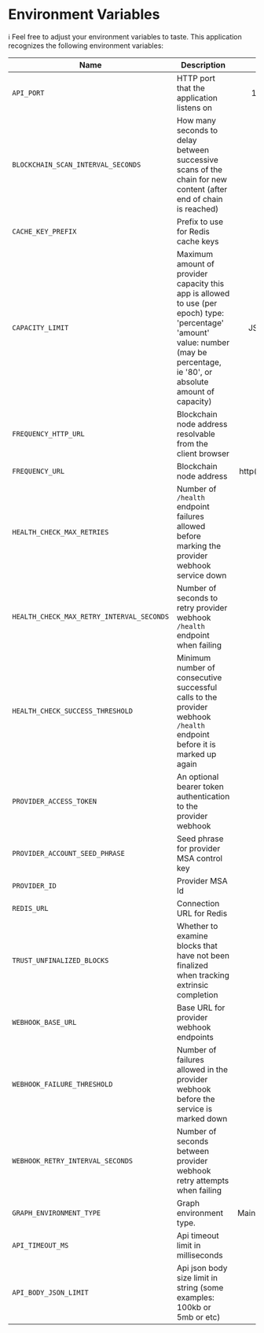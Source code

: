 # Environment Variables

ℹ️ Feel free to adjust your environment variables to taste.
This application recognizes the following environment variables:

| Name                                      | Description                                                                                                                                                                       |                                                Range/Type                                                | Required? | Default |
| ----------------------------------------- | --------------------------------------------------------------------------------------------------------------------------------------------------------------------------------- | :------------------------------------------------------------------------------------------------------: | :-------: | :-----: |
| `API_PORT`                                | HTTP port that the application listens on                                                                                                                                         |                                               1025 - 65535                                               |           |  3000   |
| `BLOCKCHAIN_SCAN_INTERVAL_SECONDS`        | How many seconds to delay between successive scans of the chain for new content (after end of chain is reached)                                                                   |                                                   > 0                                                    |           |   12    |
| `CACHE_KEY_PREFIX`                        | Prefix to use for Redis cache keys                                                                                                                                                |                                                  string                                                  |     Y     |         |
| `CAPACITY_LIMIT`                          | Maximum amount of provider capacity this app is allowed to use (per epoch) type: 'percentage' 'amount' value: number (may be percentage, ie '80', or absolute amount of capacity) | JSON [(example)](https://github.com/ProjectLibertyLabs/gateway/blob/main/env-files/account.template.env) |     Y     |         |
| `FREQUENCY_HTTP_URL`                      | Blockchain node address resolvable from the client browser                                                                                                                        |                                               http(s): URL                                               |     Y     |         |
| `FREQUENCY_URL`                           | Blockchain node address                                                                                                                                                           |                                          http(s): or ws(s): URL                                          |     Y     |         |
| `HEALTH_CHECK_MAX_RETRIES`                | Number of `/health` endpoint failures allowed before marking the provider webhook service down                                                                                    |                                                   >= 0                                                   |           |   20    |
| `HEALTH_CHECK_MAX_RETRY_INTERVAL_SECONDS` | Number of seconds to retry provider webhook `/health` endpoint when failing                                                                                                       |                                                   > 0                                                    |           |   64    |
| `HEALTH_CHECK_SUCCESS_THRESHOLD`          | Minimum number of consecutive successful calls to the provider webhook `/health` endpoint before it is marked up again                                                            |                                                   > 0                                                    |           |   10    |
| `PROVIDER_ACCESS_TOKEN`                   | An optional bearer token authentication to the provider webhook                                                                                                                   |                                                  string                                                  |           |         |
| `PROVIDER_ACCOUNT_SEED_PHRASE`            | Seed phrase for provider MSA control key                                                                                                                                          |                                                  string                                                  |     Y     |         |
| `PROVIDER_ID`                             | Provider MSA Id                                                                                                                                                                   |                                                 integer                                                  |     Y     |         |
| `REDIS_URL`                               | Connection URL for Redis                                                                                                                                                          |                                                   URL                                                    |     Y     |         |
| `TRUST_UNFINALIZED_BLOCKS`                | Whether to examine blocks that have not been finalized when tracking extrinsic completion                                                                                         |                                                 boolean                                                  |           |  false  |
| `WEBHOOK_BASE_URL`                        | Base URL for provider webhook endpoints                                                                                                                                           |                                                   URL                                                    |     Y     |         |
| `WEBHOOK_FAILURE_THRESHOLD`               | Number of failures allowed in the provider webhook before the service is marked down                                                                                              |                                                   > 0                                                    |           |    3    |
| `WEBHOOK_RETRY_INTERVAL_SECONDS`          | Number of seconds between provider webhook retry attempts when failing                                                                                                            |                                                   > 0                                                    |           |   10    |
| `GRAPH_ENVIRONMENT_TYPE`                  | Graph environment type.                                                                                                                                                           |                                          Mainnet\|TestnetPaseo                                           |     Y     |         |
| `API_TIMEOUT_MS`                          | Api timeout limit in milliseconds                                                                                                                                                 |                                                   > 0                                                    |           |  5000   |
| `API_BODY_JSON_LIMIT`                     | Api json body size limit in string (some examples: 100kb or 5mb or etc)                                                                                                           |                                                  string                                                  |           |   1mb   |
